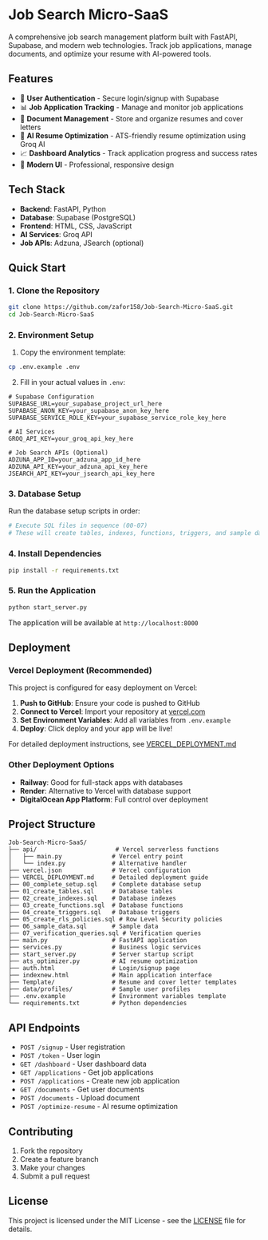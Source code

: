 # Job Search Micro-SaaS

A comprehensive job search management platform built with FastAPI, Supabase, and modern web technologies. Track job applications, manage documents, and optimize your resume with AI-powered tools.

## Features

- 🔐 **User Authentication** - Secure login/signup with Supabase
- 📊 **Job Application Tracking** - Manage and monitor job applications
- 📄 **Document Management** - Store and organize resumes and cover letters
- 🤖 **AI Resume Optimization** - ATS-friendly resume optimization using Groq AI
- 📈 **Dashboard Analytics** - Track application progress and success rates
- 🎨 **Modern UI** - Professional, responsive design

## Tech Stack

- **Backend**: FastAPI, Python
- **Database**: Supabase (PostgreSQL)
- **Frontend**: HTML, CSS, JavaScript
- **AI Services**: Groq API
- **Job APIs**: Adzuna, JSearch (optional)

## Quick Start

### 1. Clone the Repository

```bash
git clone https://github.com/zafor158/Job-Search-Micro-SaaS.git
cd Job-Search-Micro-SaaS
```

### 2. Environment Setup

1. Copy the environment template:
```bash
cp .env.example .env
```

2. Fill in your actual values in `.env`:
```env
# Supabase Configuration
SUPABASE_URL=your_supabase_project_url_here
SUPABASE_ANON_KEY=your_supabase_anon_key_here
SUPABASE_SERVICE_ROLE_KEY=your_supabase_service_role_key_here

# AI Services
GROQ_API_KEY=your_groq_api_key_here

# Job Search APIs (Optional)
ADZUNA_APP_ID=your_adzuna_app_id_here
ADZUNA_API_KEY=your_adzuna_api_key_here
JSEARCH_API_KEY=your_jsearch_api_key_here
```

### 3. Database Setup

Run the database setup scripts in order:
```bash
# Execute SQL files in sequence (00-07)
# These will create tables, indexes, functions, triggers, and sample data
```

### 4. Install Dependencies

```bash
pip install -r requirements.txt
```

### 5. Run the Application

```bash
python start_server.py
```

The application will be available at `http://localhost:8000`

## Deployment

### Vercel Deployment (Recommended)

This project is configured for easy deployment on Vercel:

1. **Push to GitHub**: Ensure your code is pushed to GitHub
2. **Connect to Vercel**: Import your repository at [vercel.com](https://vercel.com)
3. **Set Environment Variables**: Add all variables from `.env.example`
4. **Deploy**: Click deploy and your app will be live!

For detailed deployment instructions, see [VERCEL_DEPLOYMENT.md](VERCEL_DEPLOYMENT.md)

### Other Deployment Options

- **Railway**: Good for full-stack apps with databases
- **Render**: Alternative to Vercel with database support
- **DigitalOcean App Platform**: Full control over deployment

## Project Structure

```
Job-Search-Micro-SaaS/
├── api/                      # Vercel serverless functions
│   ├── main.py              # Vercel entry point
│   └── index.py             # Alternative handler
├── vercel.json              # Vercel configuration
├── VERCEL_DEPLOYMENT.md     # Detailed deployment guide
├── 00_complete_setup.sql    # Complete database setup
├── 01_create_tables.sql     # Database tables
├── 02_create_indexes.sql    # Database indexes
├── 03_create_functions.sql  # Database functions
├── 04_create_triggers.sql   # Database triggers
├── 05_create_rls_policies.sql # Row Level Security policies
├── 06_sample_data.sql       # Sample data
├── 07_verification_queries.sql # Verification queries
├── main.py                  # FastAPI application
├── services.py              # Business logic services
├── start_server.py          # Server startup script
├── ats_optimizer.py         # AI resume optimization
├── auth.html                # Login/signup page
├── indexnew.html            # Main application interface
├── Template/                # Resume and cover letter templates
├── data/profiles/           # Sample user profiles
├── .env.example             # Environment variables template
└── requirements.txt         # Python dependencies
```

## API Endpoints

- `POST /signup` - User registration
- `POST /token` - User login
- `GET /dashboard` - User dashboard data
- `GET /applications` - Get job applications
- `POST /applications` - Create new job application
- `GET /documents` - Get user documents
- `POST /documents` - Upload document
- `POST /optimize-resume` - AI resume optimization

## Contributing

1. Fork the repository
2. Create a feature branch
3. Make your changes
4. Submit a pull request

## License

This project is licensed under the MIT License - see the [LICENSE](LICENSE) file for details.